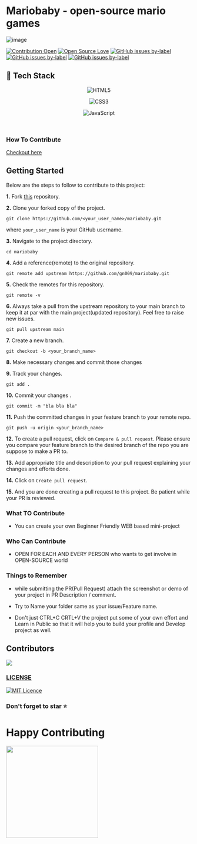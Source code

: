 

# Mariobaby - open-source mario games


![image](https://user-images.githubusercontent.com/94965458/194911661-9a70d8cd-2419-4ba4-b6a5-61833552435d.png)

[![Contribution Open](https://img.shields.io/badge/contributions-welcome-brightgreen.svg?style=flat)](https://github.com/gn009/mariobaby/blob/main/CONTRIBUTING.md)
[![Open Source Love](https://badges.frapsoft.com/os/v1/open-source.svg?v=103)](https://github.com/gn009/mariobaby/issues)
[![GitHub issues by-label](https://img.shields.io/github/issues/gn009/mariobaby/good%20first%20issue.svg)](https://github.com/gn009/mariobaby/labels/good%20first%20issue)
[![GitHub issues by-label](https://img.shields.io/github/issues-pr-closed-raw/gn009/mariobaby.svg)](https://github.com/gn009/mariobaby/pulls?q=is%3Apr+is%3Aclosed)
[![GitHub issues by-label](https://img.shields.io/github/issues-pr/gn009/mariobaby.svg)](https://github.com/gn009/mariobaby/pulls?q=is%3Aopen+is%3Apr)


<h2> 🥞 Tech Stack</h2>
<p align="center">
<img alt="HTML5" src="https://img.shields.io/badge/html5-%23fca9ae.svg?style=for-the-badge&logo=html5&logoColor=140200"/>
 </p>
<p align="center">
<img alt="CSS3" src="https://img.shields.io/badge/css3-%23ffd2ce.svg?style=for-the-badge&logo=css3&logoColor=140200"/>
 </p>
<p align="center">
<img alt="JavaScript" src="https://img.shields.io/badge/javascript-%23e4626b.svg?style=for-the-badge&logo=javascript&logoColor=%23F7DF1E"/>
  </p>
<br>

### How To Contribute

[Checkout here](https://github.com/gn009/mariobaby/blob/main/CONTRIBUTING.md)

## Getting Started

Below are the steps to follow to contribute to this project:

**1.** Fork [this](https://github.com/gn009/mariobaby) repository.

**2.** Clone your forked copy of the project.

```
git clone https://github.com/<your_user_name>/mariobaby.git
```

where `your_user_name` is your GitHub username.

**3.** Navigate to the project directory.

```
cd mariobaby
```

**4.** Add a reference(remote) to the original repository.

```
git remote add upstream https://github.com/gn009/mariobaby.git
```

**5.** Check the remotes for this repository.

```
git remote -v
```

**6.** Always take a pull from the upstream repository to your main branch to keep it at par with the main project(updated repository). Feel free to raise new issues.

```
git pull upstream main
```

**7.** Create a new branch.

```
git checkout -b <your_branch_name>
```

**8.** Make necessary changes and commit those changes

**9.** Track your changes.

```
git add .
```

**10.** Commit your changes .

```
git commit -m "bla bla bla"
```

**11.** Push the committed changes in your feature branch to your remote repo.

```
git push -u origin <your_branch_name>
```

**12.** To create a pull request, click on `Compare & pull request`. Please ensure you compare your feature branch to the desired branch of the repo you are suppose to make a PR to.

**13.** Add appropriate title and description to your pull request explaining your changes and efforts done.

**14.** Click on `Create pull request`.

**15.** And you are done creating a pull request to this project. Be patient while your PR is reviewed.


### What TO Contribute

- You can create your own Beginner Friendly WEB based mini-project 

### Who Can Contribute

- OPEN FOR EACH AND EVERY PERSON who wants to get involve in OPEN-SOURCE world

### Things to Remember

- while submitting the PR(Pull Request) attach the screenshot or demo of your project in PR Description / comment.

- Try to Name your folder same as your issue/Feature name.

- Don't just CTRL+C CRTL+V the project put some of your own effort and Learn in Public so that it will help you to build your profile and Develop project as well.

## Contributors

<a href="https://github.com/gn009/mariobaby/graphs/contributors">
  <img src="https://contrib.rocks/image?repo=gn009/mariobaby" />
</a>

### [LICENSE](https://github.com/gn009/mariobaby/blob/main/LICENSE)

[![MIT Licence](https://badges.frapsoft.com/os/mit/mit.svg?v=103)](https://github.com/gn009/mariobaby/blob/main/LICENSE)

### Don't forget to star  ⭐

# Happy Contributing

<img src="eatsleepcode.gif" width="250"/>
